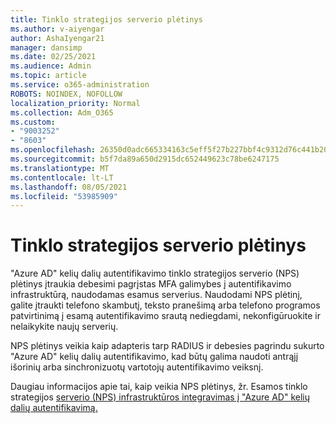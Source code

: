 ```yaml
---
title: Tinklo strategijos serverio plėtinys
ms.author: v-aiyengar
author: AshaIyengar21
manager: dansimp
ms.date: 02/25/2021
ms.audience: Admin
ms.topic: article
ms.service: o365-administration
ROBOTS: NOINDEX, NOFOLLOW
localization_priority: Normal
ms.collection: Adm_O365
ms.custom:
- "9003252"
- "8603"
ms.openlocfilehash: 26350d0adc665334163c5eff5f27b227bbf4c9312d76c441b2057471e99e0b30
ms.sourcegitcommit: b5f7da89a650d2915dc652449623c78be6247175
ms.translationtype: MT
ms.contentlocale: lt-LT
ms.lasthandoff: 08/05/2021
ms.locfileid: "53985909"
---
```

# <a name="network-policy-server-extension"></a>Tinklo strategijos serverio plėtinys

"Azure AD" kelių dalių autentifikavimo tinklo strategijos serverio (NPS) plėtinys įtraukia debesimi pagrįstas MFA galimybes į autentifikavimo infrastruktūrą, naudodamas esamus serverius. Naudodami NPS plėtinį, galite įtraukti telefono skambutį, teksto pranešimą arba telefono programos patvirtinimą į esamą autentifikavimo srautą nediegdami, nekonfigūruokite ir nelaikykite naujų serverių.

NPS plėtinys veikia kaip adapteris tarp RADIUS ir debesies pagrindu sukurto "Azure AD" kelių dalių autentifikavimo, kad būtų galima naudoti antrąjį išorinių arba sinchronizuotų vartotojų autentifikavimo veiksnį.

Daugiau informacijos apie tai, kaip veikia NPS plėtinys, žr. Esamos tinklo strategijos [serverio (NPS) infrastruktūros integravimas į "Azure AD" kelių dalių autentifikavimą.](https://docs.microsoft.com/azure/active-directory/authentication/howto-mfa-nps-extension)
